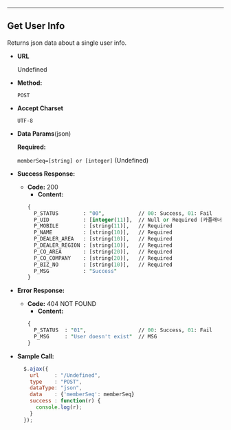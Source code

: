 
---

**Get User Info**
----
  Returns json data about a single user info.

* **URL**

  Undefined

* **Method:**

  `POST`

* **Accept Charset**

  `UTF-8`

* **Data Params**(json)

  **Required:**

  `memberSeq=[string] or [integer]` (Undefined)

* **Success Response:**

  * **Code:** 200 <br />
      - **Content:**
      ```perl
      {
        P_STATUS        : "00",           // 00: Success, 01: Fail
        P_UID           : [integer(11)],  // Null or Required (카플래너 회원 seq)
        P_MOBILE        : [string(11)],   // Required
        P_NAME          : [string(10)],   // Required
        P_DEALER_AREA   : [string(10)],   // Required
        P_DEALER_REGION : [string(10)],   // Required
        P_CO_AREA       : [string(20)],   // Required
        P_CO_COMPANY    : [string(20)],   // Required
        P_BIZ_NO        : [string(10)],   // Required
        P_MSG           : "Success"
      }
      ```

* **Error Response:**

  * **Code:** 404 NOT FOUND <br />
      - **Content:**
      ```perl
      {
        P_STATUS  : "01",                 // 00: Success, 01: Fail
        P_MSG     : "User doesn't exist"  // MSG
      }
      ```

* **Sample Call:**

  ```javascript
    $.ajax({
      url     : "/Undefined",
      type    : "POST",
      dataType: "json",
      data    : {'memberSeq': memberSeq}
      success : function(r) {
        console.log(r);
      }
    });
  ```
